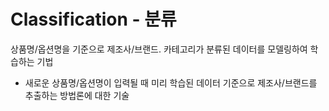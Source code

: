 # Classification - 분류

상품명/옵션명을 기준으로 제조사/브랜드. 카테고리가 분류된 데이터를 모델링하여 학습하는 기법

- 새로운 상품명/옵션명이 입력될 때 미리 학습된 데이터 기준으로 제조사/브랜드를 추출하는 방법론에 대한 기술
